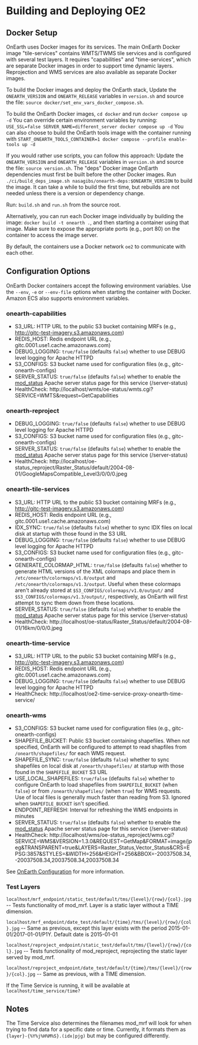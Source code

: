 # Building and Deploying OE2

## Docker Setup

OnEarth uses Docker images for its services. The main OnEarth Docker image "tile-services"
contains WMTS/TWMS tile services and is configured with several
test layers. It requires "capabilities" and "time-services", which are separate Docker images in order to support time dynamic layers. Reprojection and WMS services are also available as separate Docker images.

To build the Docker images and deploy the OnEarth stack,
Update the `ONEARTH_VERSION` and `ONEARTH_RELEASE` variables in `version.sh`
and source the file: `source docker/set_env_vars_docker_compose.sh`.

To build the OnEarth Docker images, `cd docker` and run `docker compose up -d` 
You can override certain environment variables by running: `USE_SSL=false SERVER_NAME=different_server docker compose up -d`
You can also choose to build the OnEarth tools image with the container running with `START_ONEARTH_TOOLS_CONTAINER=1 docker compose --profile enable-tools up -d`

If you would rather use scripts, you can follow this approach: 
Update the `ONEARTH_VERSION` and `ONEARTH_RELEASE` variables in `version.sh`
and source the file: `source version.sh`.
The "deps" Docker image OnEarth dependencies must first be built before the other Docker images. Run `./ci/build_deps_image.sh nasagibs/onearth-deps:$ONEARTH_VERSION` to build the image. It can take a while to build the first time, but rebuilds are not needed unless there is a version or dependency change.

Run: `build.sh` and `run.sh` from the source root.

Alternatively, you can run each Docker image individually by building the
image: `docker build -t onearth .`, and then starting a container using
that image. Make sure to expose the appropriate ports (e.g., port 80) on the
container to access the image server.

By default, the containers use a Docker network `oe2` to communicate with each other.

## Configuration Options

OnEarth Docker containers accept the following environment variables. Use the `--env`, `-e` or `--env-file` options when starting the container with Docker. Amazon ECS also supports environment variables.

### onearth-capabilities
* S3_URL: HTTP URL to the public S3 bucket containing MRFs
    (e.g., http://gitc-test-imagery.s3.amazonaws.com)
* REDIS_HOST: Redis endpoint URL
    (e.g., gitc.0001.use1.cache.amazonaws.com)
* DEBUG_LOGGING: `true/false` (defaults `false`) whether to use DEBUG level logging for Apache HTTPD
* S3_CONFIGS: S3 bucket name used for configuration files (e.g., gitc-onearth-configs)
* SERVER_STATUS: `true/false` (defaults `false`) whether to enable the [mod_status](https://httpd.apache.org/docs/2.4/mod/mod_status.html) Apache server status page for this service (/server-status)
* HealthCheck: http://localhost/wmts/oe-status/wmts.cgi?SERVICE=WMTS&request=GetCapabilities

### onearth-reproject
* DEBUG_LOGGING: `true/false` (defaults `false`) whether to use DEBUG level logging for Apache HTTPD
* S3_CONFIGS: S3 bucket name used for configuration files (e.g., gitc-onearth-configs)
* SERVER_STATUS: `true/false` (defaults `false`) whether to enable the [mod_status](https://httpd.apache.org/docs/2.4/mod/mod_status.html) Apache server status page for this service (/server-status)
* HealthCheck: http://localhost/oe-status_reproject/Raster_Status/default/2004-08-01/GoogleMapsCompatible_Level3/0/0/0.jpeg

### onearth-tile-services
* S3_URL: HTTP URL to the public S3 bucket containing MRFs
    (e.g., http://gitc-test-imagery.s3.amazonaws.com)
* REDIS_HOST: Redis endpoint URL
    (e.g., gitc.0001.use1.cache.amazonaws.com)
* IDX_SYNC: `true/false` (defaults `false`) whether to sync IDX files on local disk at startup with those found in the S3 URL
* DEBUG_LOGGING: `true/false` (defaults `false`) whether to use DEBUG level logging for Apache HTTPD
* S3_CONFIGS: S3 bucket name used for configuration files (e.g., gitc-onearth-configs)
* GENERATE_COLORMAP_HTML: `true/false` (defaults `false`) whether to generate HTML versions of the XML colormaps and place them in `/etc/onearth/colormaps/v1.0/output` and `/etc/onearth/colormaps/v1.3/output`. Useful when these colormaps aren't already stored at `$S3_CONFIGS/colormaps/v1.0/output/` and `$S3_CONFIGS/colormaps/v1.3/output/`, respectively, as OnEarth will first attempt to sync them down from these locations.
* SERVER_STATUS: `true/false` (defaults `false`) whether to enable the [mod_status](https://httpd.apache.org/docs/2.4/mod/mod_status.html) Apache server status page for this service (/server-status)
* HealthCheck: http://localhost/oe-status/Raster_Status/default/2004-08-01/16km/0/0/0.jpeg

### onearth-time-service
* S3_URL: HTTP URL to the public S3 bucket containing MRFs
    (e.g., http://gitc-test-imagery.s3.amazonaws.com)
* REDIS_HOST: Redis endpoint URL
    (e.g., gitc.0001.use1.cache.amazonaws.com)
* DEBUG_LOGGING: `true/false` (defaults `false`) whether to use DEBUG level logging for Apache HTTPD
* HealthCheck: http://localhost/oe2-time-service-proxy-onearth-time-service/

### onearth-wms
* S3_CONFIGS: S3 bucket name used for configuration files (e.g., gitc-onearth-configs)
* SHAPEFILE_BUCKET: Public S3 bucket containing shapefiles. When not specified, OnEarth will be configured to attempt to read shapfiles from `/onearth/shapefiles/` for each WMS request.
* SHAPEFILE_SYNC: `true/false` (defaults `false`) whether to sync shapefiles on local disk at `/onearth/shapefiles/` at startup with those found in the `SHAPEFILE_BUCKET` S3 URL
* USE_LOCAL_SHAPEFILES: `true/false` (defaults `false`) whether to configure OnEarth to load shapefiles from `SHAPEFILE_BUCKET` (when `false`) or from `/onearth/shapefiles/` (when `true`) for WMS requests. Use of local files is generally much faster than reading from S3. Ignored when `SHAPEFILE_BUCKET` isn't specified.
* ENDPOINT_REFRESH: Interval for refreshing the WMS endpoints in minutes
* SERVER_STATUS: `true/false` (defaults `false`) whether to enable the [mod_status](https://httpd.apache.org/docs/2.4/mod/mod_status.html) Apache server status page for this service (/server-status)
* HealthCheck: http://localhost/wms/oe-status_reproject/wms.cgi?SERVICE=WMS&VERSION=1.3.0&REQUEST=GetMap&FORMAT=image/jpeg&TRANSPARENT=true&LAYERS=Raster_Status,Vector_Status&CRS=EPSG:3857&STYLES=&WIDTH=256&HEIGHT=256&BBOX=-20037508.34,-20037508.34,20037508.34,20037508.34

See [OnEarth Configuration](../doc/configuration.md) for more information.

### Test Layers

`localhost/mrf_endpoint/static_test/default/tms/{level}/{row}/{col}.jpg` --
Tests functionality of mod_mrf. Layer is a static layer without a TIME
dimension.

`localhost/mrf_endpoint/date_test/default/{time}/tms/{level}/{row}/{col}.jpg` --
Same as previous, except this layer exists with the period
2015-01-01/2017-01-01/P1Y. Default date is 2015-01-01

`localhost/reproject_endpoint/static_test/default/tms/{level}/{row}/{col}.jpg`
-- Tests functionality of mod_reproject, reprojecting the static layer served by
mod_mrf.

`localhost/reproject_endpoint/date_test/default/{time}/tms/{level}/{row}/{col}.jpg`
-- Same as previous, with a TIME dimension.

If the Time Service is running, it will be available at `localhost/time_service/time?`

## Notes

The Time Service also determines the filenames mod_mrf will look for
when trying to find data for a specific date or time. Currently, it formats them as
`{layer}-{%Y%j%H%M%S}.(idx|pjg)` but may be configured differently.
